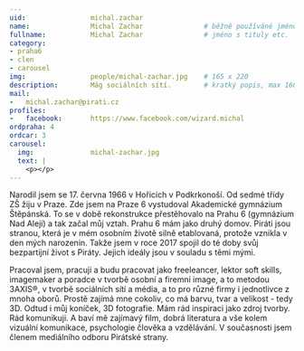 ```yaml
---
uid:                michal.zachar
name:               Michal Zachar  	            # běžně používáné jméno
fullname: 			Michal Zachar               # jméno s tituly etc.
category:          
- praha6
- clen
- carousel
img: 		        people/michal-zachar.jpg    # 165 x 220
description: 		Mág sociálních sítí.        # kratký popis, max 160 znaků
mail:
-   michal.zachar@pirati.cz
profiles:
-   facebook:       https://www.facebook.com/wizard.michal
ordpraha: 4
ordcar: 3
carousel:
  img:              michal-zachar.jpg
  text: |
    <p></p> 
---
```

Narodil jsem se 17. června 1966 v Hořicích v Podkrkonoší. Od sedmé třídy ZŠ žiju v Praze. Zde jsem na Praze 6 vystudoval Akademické gymnázium Štěpánská. To se v době rekonstrukce přestěhovalo na Prahu 6 (gymnázium Nad Alejí) a tak začal můj vztah. Prahu 6 mám jako druhý domov. Piráti jsou stranou, která je v mém osobním životě silně etablovaná, protože vznikla v den mých narozenin. Takže jsem v roce 2017 spojil do té doby svůj bezpartijní život s Piráty. Jejich ideály jsou v souladu s těmi mými. 

Pracoval jsem, pracuji a budu pracovat jako freeleancer, lektor soft skills, imagemaker a poradce v tvorbě osobní a firemní image, a to metodou 3AXIS®, v tvorbě sociálních sítí a média, a to pro různé firmy i jednotlivce z mnoha oborů. Prostě zajímá mne cokoliv, co má barvu, tvar a velikost - tedy 3D. Odtud i můj koníček, 3D fotografie. Mám rád inspiraci jako zdroj tvorby. Rád komunikuji. A baví mě zajímavý film, dobrá literatura a vše kolem vizuální komunikace, psychologie člověka a vzdělávání. V současnosti jsem členem mediálního odboru Pirátské strany.